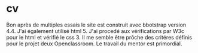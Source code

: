 # cv
Bon après de multiples essais le site est construit avec bbotstrap version 4.4.
J'ai également utilisé html 5.
J'ai procedé aux vérifications par W3c pour le html et vérifié le css 3.
Il me semble être prôche des critéres définis pour le projet deux Openclassroom.
Le travail du mentor est primordial.

